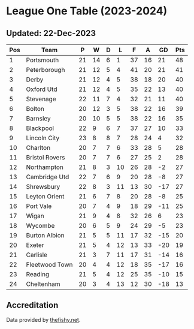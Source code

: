 # League One Table (2023-2024)
## Updated: 22-Dec-2023

| Pos | Team | P | W | D | L | F | A | GD | Pts |
| --- | --- | --- | --- | --- | --- | --- | --- | --- | --- |
| 1 | Portsmouth | 21 | 14 | 6 | 1 | 37 | 16 | 21 | 48 |
| 2 | Peterborough | 21 | 12 | 5 | 4 | 41 | 20 | 21 | 41 |
| 3 | Derby | 21 | 12 | 4 | 5 | 38 | 18 | 20 | 40 |
| 4 | Oxford Utd | 21 | 12 | 4 | 5 | 35 | 22 | 13 | 40 |
| 5 | Stevenage | 22 | 11 | 7 | 4 | 32 | 21 | 11 | 40 |
| 6 | Bolton | 20 | 12 | 3 | 5 | 38 | 22 | 16 | 39 |
| 7 | Barnsley | 20 | 10 | 5 | 5 | 38 | 22 | 16 | 35 |
| 8 | Blackpool | 22 | 9 | 6 | 7 | 37 | 27 | 10 | 33 |
| 9 | Lincoln City | 23 | 8 | 8 | 7 | 28 | 24 | 4 | 32 |
| 10 | Charlton | 20 | 7 | 7 | 6 | 33 | 28 | 5 | 28 |
| 11 | Bristol Rovers | 20 | 7 | 7 | 6 | 27 | 25 | 2 | 28 |
| 12 | Northampton | 21 | 8 | 3 | 10 | 26 | 28 | -2 | 27 |
| 13 | Cambridge Utd | 22 | 7 | 6 | 9 | 20 | 28 | -8 | 27 |
| 14 | Shrewsbury | 22 | 8 | 3 | 11 | 13 | 30 | -17 | 27 |
| 15 | Leyton Orient | 21 | 6 | 7 | 8 | 20 | 28 | -8 | 25 |
| 16 | Port Vale | 20 | 7 | 4 | 9 | 18 | 29 | -11 | 25 |
| 17 | Wigan | 21 | 9 | 4 | 8 | 32 | 26 | 6 | 23 |
| 18 | Wycombe | 20 | 6 | 5 | 9 | 24 | 29 | -5 | 23 |
| 19 | Burton Albion | 21 | 5 | 5 | 11 | 17 | 32 | -15 | 20 |
| 20 | Exeter | 21 | 5 | 4 | 12 | 13 | 33 | -20 | 19 |
| 21 | Carlisle | 21 | 3 | 7 | 11 | 17 | 31 | -14 | 16 |
| 22 | Fleetwood Town | 20 | 4 | 4 | 12 | 18 | 35 | -17 | 16 |
| 23 | Reading | 21 | 5 | 4 | 12 | 25 | 35 | -10 | 15 |
| 24 | Cheltenham | 20 | 3 | 4 | 13 | 12 | 30 | -18 | 13 |

## Accreditation 

Data provided by [thefishy.net](https://www.thefishy.net/).